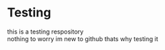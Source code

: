 # Testing
this is a testing respository
<br>
nothing to worry im new to github thats why testing it
